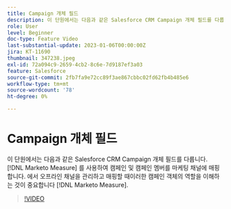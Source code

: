 ```yaml
---
title: Campaign 개체 필드
description: 이 단원에서는 다음과 같은 Salesforce CRM Campaign 개체 필드를 다룹니다. [!DNL Marketo Measure] 를 사용하여 캠페인 및 캠페인 멤버를 마케팅 채널에 매핑합니다. 에서 오프라인 채널을 관리하고 매핑할 때이러한 캠페인 객체의 역할을 이해하는 것이 중요합니다 [!DNL Marketo Measure].
role: User
level: Beginner
doc-type: Feature Video
last-substantial-update: 2023-01-06T00:00:00Z
jira: KT-11690
thumbnail: 347238.jpeg
exl-id: 72a094c9-2659-4cb2-8c6e-7d9187ef3a03
feature: Salesforce
source-git-commit: 2fb7fa9e72cc89f3ae867cbbc02fd62fb4b485e6
workflow-type: tm+mt
source-wordcount: '78'
ht-degree: 0%

---
```


# Campaign 개체 필드

이 단원에서는 다음과 같은 Salesforce CRM Campaign 개체 필드를 다룹니다. [!DNL Marketo Measure] 를 사용하여 캠페인 및 캠페인 멤버를 마케팅 채널에 매핑합니다. 에서 오프라인 채널을 관리하고 매핑할 때이러한 캠페인 객체의 역할을 이해하는 것이 중요합니다 [!DNL Marketo Measure].

>[!VIDEO](https://video.tv.adobe.com/v/347238/?quality=12&learn=on)
